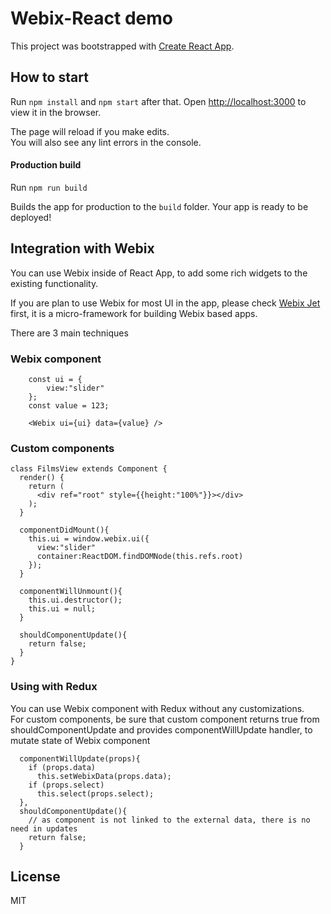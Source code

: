 Webix-React demo
================

This project was bootstrapped with [Create React App](https://github.com/facebookincubator/create-react-app).

How to start
------------

Run `npm install` and `npm start` after that. 
Open [http://localhost:3000](http://localhost:3000) to view it in the browser.

The page will reload if you make edits.<br>
You will also see any lint errors in the console.

#### Production build

Run `npm run build`

Builds the app for production to the `build` folder. Your app is ready to be deployed!


Integration with Webix
----------------------

You can use Webix inside of React App, to add some rich widgets to the existing functionality.

If you are plan to use Webix for most UI in the app, please check <a href='https://webix.gitbooks.io/webix-jet/content/chapter1.html'>Webix Jet</a> first,
it is a micro-framework for building Webix based apps.

There are 3 main techniques

### Webix component

```
	const ui = {
		view:"slider"
	};
	const value = 123;

	<Webix ui={ui} data={value} />
```

### Custom components

```
class FilmsView extends Component {
  render() {
    return (
      <div ref="root" style={{height:"100%"}}></div>
    );
  }

  componentDidMount(){
    this.ui = window.webix.ui({
      view:"slider"
      container:ReactDOM.findDOMNode(this.refs.root)
    });
  }

  componentWillUnmount(){
    this.ui.destructor();
    this.ui = null;
  }

  shouldComponentUpdate(){
    return false;
  }
}
```


### Using with Redux

You can use Webix component with Redux without any customizations.   
For custom components, be sure that custom component returns true from shouldComponentUpdate and provides componentWillUpdate handler, to mutate state of Webix component

```
  componentWillUpdate(props){
    if (props.data)
      this.setWebixData(props.data);
    if (props.select)
      this.select(props.select);
  },
  shouldComponentUpdate(){
  	// as component is not linked to the external data, there is no need in updates
    return false;
  }
```



License
--------

MIT